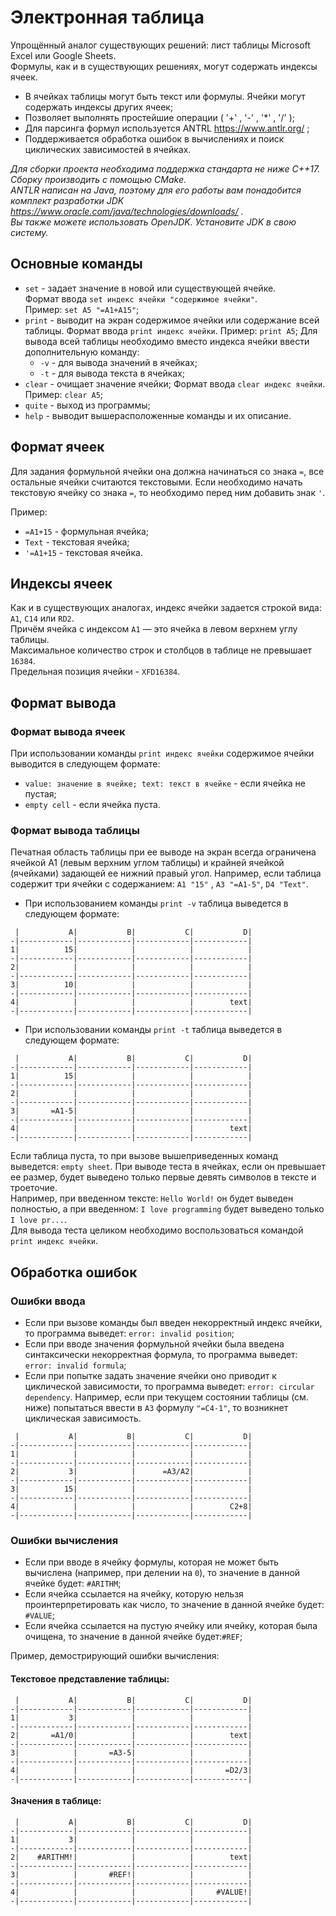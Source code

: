 # Электронная таблица
Упрощённый аналог существующих решений: лист таблицы Microsoft Excel или Google Sheets.  
Формулы, как и в существующих решениях, могут содержать индексы ячеек.

- В ячейках таблицы могут быть текст или формулы. Ячейки могут содержать индексы других ячеек;
- Позволяет выполнять простейшие операции ( '+' , '-' , '*' , '/' );
- Для парсинга формул используется ANTRL https://www.antlr.org/ ;
- Поддерживается обработка ошибок в вычислениях и поиск циклических зависимостей в ячейках.

*Для сборки проекта необходима поддержка стандарта не ниже С++17. Сборку производить с помощью CMake.*  
*ANTLR написан на Java, поэтому для его работы вам понадобится комплект разработки JDK https://www.oracle.com/java/technologies/downloads/ .  
Вы также можете использовать OpenJDK. Установите JDK в свою систему.*

## Основные команды

- `set` - задает значение в новой или существующей ячейке.  
Формат ввода `set индекс ячейки "содержимое ячейки"`.  
Пример: `set A5 "=A1+A15"`;
- `print` - выводит на экран содержимое ячейки или содержание всей таблицы. 
Формат ввода `print индекс ячейки`.
Пример: `print A5`;
Для вывода всей таблицы необходимо вместо индекса ячейки ввести дополнительную команду:  
	- `-v` - для вывода значений в ячейках;
	- `-t` - для вывода текста в ячейках;
- `clear` - очищает значение ячейки;
Формат ввода `clear индекс ячейки`.
Пример: `clear A5`;
- `quite` - выход из программы;
- `help` - выводит вышерасположенные команды и их описание.

## Формат ячеек

Для задания формульной ячейки она должна начинаться со знака `=`, все остальные ячейки считаются текстовыми.
Если необходимо начать текстовую ячейку со знака `=`, то необходимо перед ним добавить знак `'`.

Пример:

- `=A1+15` - формульная ячейка;
- `Text` - текстовая ячейка;
- `'=A1+15` - текстовая ячейка.

## Индексы ячеек

Как и в существующих аналогах, индекс ячейки задается строкой вида: `А1`, `С14` или `RD2`.  
Причём ячейка с индексом `А1` — это ячейка в левом верхнем углу таблицы.  
Максимальное количество строк и столбцов в таблице не превышает `16384`.  
Предельная позиция ячейки - `XFD16384`.

## Формат вывода

### Формат вывода ячеек

При использовании команды  `print индекс ячейки` содержимое ячейки выводится в следующем формате:  
- `value: значение в ячейке; text: текст в ячейке` - если ячейка не пустая;
- `empty cell` - если ячейка пуста.

### Формат вывода таблицы

Печатная область таблицы при ее выводе на экран всегда ограничена ячейкой А1 (левым верхним углом таблицы) и крайней ячейкой (ячейками) задающей ее нижний правый угол.
Например, если таблица содержит три ячейки c содержанием: `A1 "15"` , `A3 "=A1-5"`, `D4 "Text"`.
- При использованием команды `print -v` таблица выведется в следующем формате:

```
 |           A|           B|           C|           D|
-|------------|------------|------------|------------|
1|          15|            |            |            |
-|------------|------------|------------|------------|
2|            |            |            |            |
-|------------|------------|------------|------------|
3|          10|            |            |            |
-|------------|------------|------------|------------|
4|            |            |            |        text|
-|------------|------------|------------|------------|
```
- При использовании команды `print -t` таблица выведется в следующем формате:
```
 |           A|           B|           C|           D|
-|------------|------------|------------|------------|
1|          15|            |            |            |
-|------------|------------|------------|------------|
2|            |            |            |            |
-|------------|------------|------------|------------|
3|       =A1-5|            |            |            |
-|------------|------------|------------|------------|
4|            |            |            |        text|
-|------------|------------|------------|------------|
```
Если таблица пуста, то при вызове вышеприведенных команд выведется: `empty sheet`.
При выводе теста в ячейках, если он превышает ее размер, будет выведено только первые
девять символов в тексте и троеточие.  
Например, при введенном тексте: `Hello World!` он будет выведен полностью, а при введенном:
`I love programming` будет выведено только `I love pr...`.  
Для вывода теста целиком необходимо
воспользоваться командой `print индекс ячейки`.

## Обработка ошибок

### Ошибки ввода

- Если при вызове команды был введен некорректный индекс ячейки, то программа выведет: `error: invalid position`;
- Если при вводе значения формульной ячейки была введена синтаксически некорректная формула,
то программа выведет: `error: invalid formula`;
- Если при попытке задать значение ячейки оно приводит к циклической зависимости,
то программа выведет: `error: circular dependency`. Например, если при текущем состоянии таблицы (см. ниже)
попытаться ввести в `А3` формулу `"=C4-1"`, то возникнет циклическая зависимость.
```
 |           A|           B|           C|           D|
-|------------|------------|------------|------------|
1|            |            |            |            |
-|------------|------------|------------|------------|
2|           3|            |      =A3/A2|            |
-|------------|------------|------------|------------|
3|          15|            |            |            |
-|------------|------------|------------|------------|
4|            |            |            |        C2+8|
-|------------|------------|------------|------------|
```

### Ошибки вычисления

- Если при вводе в ячейку формулы, которая не может быть вычислена (например, при делении на `0`), то значение в данной ячейке будет:
`#ARITHM`;
 - Если ячейка ссылается на ячейку, которую нельзя проинтерпретировать как число, то значение в данной ячейке будет:
`#VALUE`;
- Если ячейка ссылается на пустую ячейку или ячейку, которая была очищена, то значение в данной ячейке будет:`#REF`;

Пример, демострирующий ошибки вычисления:

#### Текстовое представление таблицы:
```
 |           A|           B|           C|           D|
-|------------|------------|------------|------------|
1|           3|            |            |            |
-|------------|------------|------------|------------|
2|       =A1/0|            |            |        text|
-|------------|------------|------------|------------|
3|            |       =A3-5|            |            |
-|------------|------------|------------|------------|
4|            |            |            |       =D2/3|
-|------------|------------|------------|------------|
```
#### Значения в таблице:
```
 |           A|           B|           C|           D|
-|------------|------------|------------|------------|
1|           3|            |            |            |
-|------------|------------|------------|------------|
2|    #ARITHM!|            |            |        text|
-|------------|------------|------------|------------|
3|            |       #REF!|            |            |
-|------------|------------|------------|------------|
4|            |            |            |     #VALUE!|
-|------------|------------|------------|------------|
```
